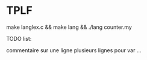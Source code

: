 # TPLF

make langlex.c && make lang && ./lang counter.my

TODO list:

commentaire sur une ligne
plusieurs lignes pour var
...
